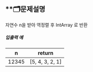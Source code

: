 ## **🗂문제설명

자연수 n을 받아 역정렬 후 IntArray 로 반환 

##### 입출력 예

| n           | return         |
| ------------| -------------- |
| 12345       | [5, 4, 3, 2, 1]|
